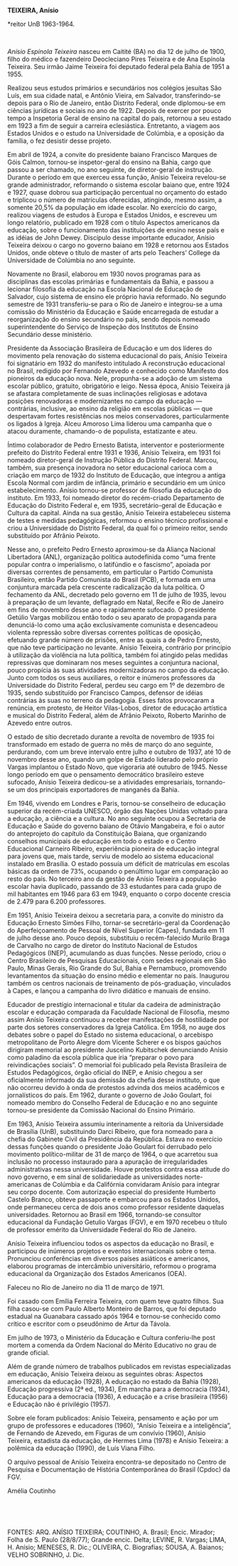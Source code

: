 **TEIXEIRA, Anísio**

\*reitor UnB 1963-1964.

 

*Anísio Espínola Teixeira* nasceu em Caitité (BA) no dia 12 de julho de
1900, filho do médico e fazendeiro Deocleciano Pires Teixeira e de Ana
Espínola Teixeira. Seu irmão Jaime Teixeira foi deputado federal pela
Bahia de 1951 a 1955.

Realizou seus estudos primários e secundários nos colégios jesuítas São
Luís, em sua cidade natal, e Antônio Vieira, em Salvador,
transferindo-se depois para o Rio de Janeiro, então Distrito Federal,
onde diplomou-se em ciências jurídicas e sociais no ano de 1922. Depois
de exercer por pouco tempo a Inspetoria Geral de ensino na capital do
país, retornou a seu estado em 1923 a fim de seguir a carreira
eclesiástica. Entretanto, a viagem aos Estados Unidos e o estudo na
Universidade de Colúmbia, e a oposição da família, o fez desistir desse
projeto.

Em abril de 1924, a convite do presidente baiano Francisco Marques de
Góis Calmon, tornou-se inspetor-geral do ensino na Bahia, cargo que
passou a ser chamado, no ano seguinte, de diretor-geral de instrução.
Durante o período em que exerceu essa função, Anísio Teixeira revelou-se
grande administrador, reformando o sistema escolar baiano que, entre
1924 e 1927, quase dobrou sua participação percentual no orçamento do
estado e triplicou o número de matrículas oferecidas, atingindo, mesmo
assim, a somente 20,5% da população em idade escolar. No exercício do
cargo, realizou viagens de estudos à Europa e Estados Unidos, e escreveu
um longo relatório, publicado em 1928 com o título Aspectos americanos
da educação, sobre o funcionamento das instituições de ensino nesse país
e as idéias de John Dewey. Discípulo desse importante educador, Anísio
Teixeira deixou o cargo no governo baiano em 1928 e retornou aos Estados
Unidos, onde obteve o título de master of arts pelo Teachers’ College da
Universidade de Colúmbia no ano seguinte.

Novamente no Brasil, elaborou em 1930 novos programas para as
disciplinas das escolas primárias e fundamentais da Bahia, e passou a
lecionar filosofia da educação na Escola Nacional de Educação de
Salvador, cujo sistema de ensino ele próprio havia reformado. No segundo
semestre de 1931 transferiu-se para o Rio de Janeiro e integrou-se a uma
comissão do Ministério da Educação e Saúde encarregada de estudar a
reorganização do ensino secundário no país, sendo depois nomeado
superintendente do Serviço de Inspeção dos Institutos de Ensino
Secundário desse ministério.

Presidente da Associação Brasileira de Educação e um dos líderes do
movimento pela renovação do sistema educacional do país, Anísio Teixeira
foi signatário em 1932 do manifesto intitulado A reconstrução
educacional no Brasil, redigido por Fernando Azevedo e conhecido como
Manifesto dos pioneiros da educação nova. Nele, propunha-se a adoção de
um sistema escolar público, gratuito, obrigatório e leigo. Nessa época,
Anísio Teixeira já se afastara completamente de suas inclinações
religiosas e adotava posições renovadoras e modernizantes no campo da
educação — contrárias, inclusive, ao ensino da religião em escolas
públicas — que despertavam fortes resistências nos meios conservadores,
particularmente os ligados à Igreja. Alceu Amoroso Lima liderou uma
campanha que o atacou duramente, chamando-o de populista, estatizante e
ateu.

Íntimo colaborador de Pedro Ernesto Batista, interventor e
posteriormente prefeito do Distrito Federal entre 1931 e 1936, Anísio
Teixeira, em 1931 foi nomeado diretor-geral de Instrução Pública do
Distrito Federal. Marcou, também, sua presença inovadora no setor
educacional carioca com a criação em março de 1932 do Instituto de
Educação, que integrou a antiga Escola Normal com jardim de infância,
primário e secundário em um único estabelecimento. Anísio tornou-se
professor de filosofia da educação do instituto. Em 1933, foi nomeado
diretor do recém-criado Departamento de Educação do Distrito Federal e,
em 1935, secretário-geral de Educação e Cultura da capital. Ainda na sua
gestão, Anísio Teixeira estabeleceu sistema de testes e medidas
pedagógicas, reformou o ensino técnico profissional e criou a
Universidade do Distrito Federal, da qual foi o primeiro reitor, sendo
substituído por Afrânio Peixoto.

Nesse ano, o prefeito Pedro Ernesto aproximou-se da Aliança Nacional
Libertadora (ANL), organização política autodefinida como “uma frente
popular contra o imperialismo, o latifúndio e o fascismo”, apoiada por
diversas correntes de pensamento, em particular o Partido Comunista
Brasileiro, então Partido Comunista do Brasil (PCB), e formada em uma
conjuntura marcada pela crescente radicalização da luta política. O
fechamento da ANL, decretado pelo governo em 11 de julho de 1935, levou
à preparação de um levante, deflagrado em Natal, Recife e Rio de Janeiro
em fins de novembro desse ano e rapidamente sufocado. O presidente
Getúlio Vargas mobilizou então todo o seu aparato de propaganda para
denunciá-lo como uma ação exclusivamente comunista e desencadeou
violenta repressão sobre diversas correntes políticas de oposição,
efetuando grande número de prisões, entre as quais a de Pedro Ernesto,
que não teve participação no levante. Anísio Teixeira, contrário por
princípio à utilização da violência na luta política, também foi
atingido pelas medidas repressivas que dominaram nos meses seguintes a
conjuntura nacional, pouco propícia às suas atividades modernizadoras no
campo da educação. Junto com todos os seus auxiliares, o reitor e
inúmeros professores da Universidade do Distrito Federal, perdeu seu
cargo em 1º de dezembro de 1935, sendo substituído por Francisco Campos,
defensor de idéias contrárias às suas no terreno da pedagogia. Esses
fatos provocaram a renúncia, em protesto, de Heitor Vilas-Lobos, diretor
de educação artística e musical do Distrito Federal, além de Afrânio
Peixoto, Roberto Marinho de Azevedo entre outros.

O estado de sítio decretado durante a revolta de novembro de 1935 foi
transformado em estado de guerra no mês de março do ano seguinte,
perdurando, com um breve intervalo entre julho e outubro de 1937, até 10
de novembro desse ano, quando um golpe de Estado liderado pelo próprio
Vargas implantou o Estado Novo, que vigoraria até outubro de 1945. Nesse
longo período em que o pensamento democrático brasileiro esteve
sufocado, Anísio Teixeira dedicou-se a atividades empresariais,
tornando-se um dos principais exportadores de manganês da Bahia.

Em 1946, vivendo em Londres e Paris, tornou-se conselheiro de educação
superior da recém-criada UNESCO, órgão das Nações Unidas voltado para a
educação, a ciência e a cultura. No ano seguinte ocupou a Secretaria de
Educação e Saúde do governo baiano de Otávio Mangabeira, e foi o autor
do anteprojeto do capítulo da Constituição Baiana, que organizando
conselhos municipais de educação em todo o estado e o Centro Educacional
Carneiro Ribeiro, experiência pioneira de educação integral para jovens
que, mais tarde, serviu de modelo ao sistema educacional instalado em
Brasília. O estado possuía um déficit de matrículas em escolas básicas
da ordem de 73%, ocupando o penúltimo lugar em comparação ao resto do
país. No terceiro ano da gestão de Anísio Teixeira a população escolar
havia duplicado, passando de 33 estudantes para cada grupo de mil
habitantes em 1946 para 63 em 1949, enquanto o corpo docente crescia de
2.479 para 6.200 professores.

Em 1951, Anísio Teixeira deixou a secretaria para, a convite do ministro
da Educação Ernesto Simões Filho, tornar-se secretário-geral da
Coordenação do Aperfeiçoamento de Pessoal de Nível Superior (Capes),
fundada em 11 de julho desse ano. Pouco depois, substituiu o
recém-falecido Murilo Braga de Carvalho no cargo de diretor do Instituto
Nacional de Estudos Pedagógicos (INEP), acumulando as duas funções.
Nesse período, criou o Centro Brasileiro de Pesquisas Educacionais, com
sedes regionais em São Paulo, Minas Gerais, Rio Grande do Sul, Bahia e
Pernambuco, promovendo levantamentos da situação do ensino médio e
elementar no país. Inaugurou também os centros nacionais de treinamento
de pós-graduação, vinculados à Capes, e lançou a campanha do livro
didático e manuais de ensino.

Educador de prestígio internacional e titular da cadeira de
administração escolar e educação comparada da Faculdade Nacional de
Filosofia, mesmo assim Anísio Teixeira continuou a receber manifestações
de hostilidade por parte dos setores conservadores da Igreja Católica.
Em 1958, no auge dos debates sobre o papel do Estado no sistema
educacional, o arcebispo metropolitano de Porto Alegre dom Vicente
Scherer e os bispos gaúchos dirigiram memorial ao presidente Juscelino
Kubitschek denunciando Anísio como paladino da escola pública que iria
“preparar o povo para reivindicações sociais”. O memorial foi publicado
pela Revista Brasileira de Estudos Pedagógicos, órgão oficial do INEP, e
Anísio chegou a ser oficialmente informado da sua demissão da chefia
desse instituto, o que não ocorreu devido à onda de protestos advinda
dos meios acadêmicos e jornalísticos do país. Em 1962, durante o governo
de João Goulart, foi nomeado membro do Conselho Federal de Educação e no
ano seguinte tornou-se presidente da Comissão Nacional do Ensino
Primário.

Em 1963, Anísio Teixeira assumiu interinamente a reitoria da
Universidade de Brasília (UnB), substituindo Darci Ribeiro, que fora
nomeado para a chefia do Gabinete Civil da Presidência da República.
Estava no exercício dessas funções quando o presidente João Goulart foi
derrubado pelo movimento político-militar de 31 de março de 1964, o que
acarretou sua inclusão no processo instaurado para a apuração de
irregularidades administrativas nessa universidade. Houve protestos
contra essa atitude do novo governo, e em sinal de solidariedade as
universidades norte-americanas de Colúmbia e da Califórnia convidaram
Anísio para integrar seu corpo docente. Com autorização especial do
presidente Humberto Castelo Branco, obteve passaporte e embarcou para os
Estados Unidos, onde permaneceu cerca de dois anos como professor
residente daquelas universidades. Retornou ao Brasil em 1966,
tornando-se consultor educacional da Fundação Getulio Vargas (FGV), e em
1970 recebeu o título de professor emérito da Universidade Federal do
Rio de Janeiro.

Anísio Teixeira influenciou todos os aspectos da educação no Brasil, e
participou de inúmeros projetos e eventos internacionais sobre o tema.
Pronunciou conferências em diversos países asiáticos e americanos,
elaborou programas de intercâmbio universitário, reformou o programa
educacional da Organização dos Estados Americanos (OEA).

Faleceu no Rio de Janeiro no dia 11 de março de 1971.

Foi casado com Emília Ferreira Teixeira, com quem teve quatro filhos.
Sua filha casou-se com Paulo Alberto Monteiro de Barros, que foi
deputado estadual na Guanabara cassado após 1964 e tornou-se conhecido
como crítico e escritor com o pseudônimo de Artur da Távola.

Em julho de 1973, o Ministério da Educação e Cultura conferiu-lhe post
mortem a comenda da Ordem Nacional do Mérito Educativo no grau de grande
oficial.

Além de grande número de trabalhos publicados em revistas especializadas
em educação, Anísio Teixeira deixou as seguintes obras: Aspectos
americanos da educação (1928), A educação no estado da Bahia (1928),
Educação progressiva (2ª ed., 1934), Em marcha para a democracia (1934),
Educação para a democracia (1936), A educação e a crise brasileira
(1956) e Educação não é privilégio (1957).

Sobre ele foram publicados: Anísio Teixeira, pensamento e ação por um
grupo de professores e educadores (1960), “Anísio Teixeira e a
inteligência”, de Fernando de Azevedo, em Figuras de um convívio (1960),
Anísio Teixeira, estadista da educação, de Hermes Lima (1978) e Anísio
Teixeira: a polêmica da educação (1990), de Luís Viana Filho.

O arquivo pessoal de Anísio Teixeira encontra-se depositado no Centro de
Pesquisa e Documentação de História Contemporânea do Brasil (Cpdoc) da
FGV.

Amélia Coutinho

 

 

FONTES: ARQ. ANÍSIO TEIXEIRA; COUTINHO, A. Brasil; Encic. Mirador; Folha
de S. Paulo (28/8/77); Grande encic. Delta; LEVINE, R. Vargas; LIMA, H.
Anísio; MENESES, R. Dic.; OLIVEIRA, C. Biografias; SOUSA, A. Baianos;
VELHO SOBRINHO, J. Dic.

 
